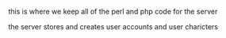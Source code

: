 this is where we keep all of the perl and php code for the server

the server stores and creates user accounts and user charicters 
